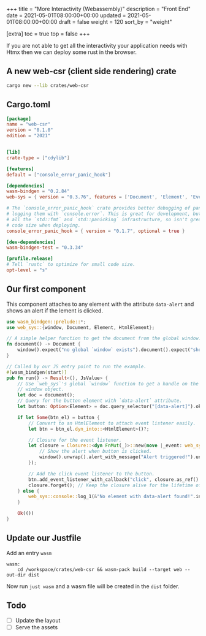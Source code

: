 +++
title = "More Interactivity (Webassembly)"
description = "Front End"
date = 2021-05-01T08:00:00+00:00
updated = 2021-05-01T08:00:00+00:00
draft = false
weight = 120
sort_by = "weight"


[extra]
toc = true
top = false
+++

If you are not able to get all the interactivity your application needs with Htmx then we can deploy some rust in the browser.

## A new web-csr (client side rendering) crate

```sh
cargo new --lib crates/web-csr
```

## Cargo.toml

```toml
[package]
name = "web-csr"
version = "0.1.0"
edition = "2021"


[lib]
crate-type = ["cdylib"]

[features]
default = ["console_error_panic_hook"]

[dependencies]
wasm-bindgen = "0.2.84"
web-sys = { version = "0.3.76", features = ['Document', 'Element', 'Event', 'HtmlElement', 'Node', 'Window', 'console'] }

# The `console_error_panic_hook` crate provides better debugging of panics by
# logging them with `console.error`. This is great for development, but requires
# all the `std::fmt` and `std::panicking` infrastructure, so isn't great for
# code size when deploying.
console_error_panic_hook = { version = "0.1.7", optional = true }

[dev-dependencies]
wasm-bindgen-test = "0.3.34"

[profile.release]
# Tell `rustc` to optimize for small code size.
opt-level = "s"
```

## Our first component

This component attaches to any element with the attribute `data-alert` and shows an alert if the lement is clicked.

```rust
use wasm_bindgen::prelude::*;
use web_sys::{window, Document, Element, HtmlElement};

// A simple helper function to get the document from the global window.
fn document() -> Document {
    window().expect("no global `window` exists").document().expect("should have a document")
}

// Called by our JS entry point to run the example.
#[wasm_bindgen(start)]
pub fn run() -> Result<(), JsValue> {
    // Use `web_sys`'s global `window` function to get a handle on the global
    // window object.
    let doc = document();
    // Query for the button element with `data-alert` attribute.
    let button: Option<Element> = doc.query_selector("[data-alert]").ok().flatten();

    if let Some(btn_el) = button {
        // Convert to an HtmlElement to attach event listener easily.
        let btn = btn_el.dyn_into::<HtmlElement>()?;

        // Closure for the event listener.
        let closure = Closure::<dyn FnMut(_)>::new(move |_event: web_sys::Event| {
            // Show the alert when button is clicked.
            window().unwrap().alert_with_message("Alert triggered!").unwrap();
        });

        // Add the click event listener to the button.
        btn.add_event_listener_with_callback("click", closure.as_ref().unchecked_ref())?;
        closure.forget(); // Keep the closure alive for the lifetime of the program.
    } else {
        web_sys::console::log_1(&"No element with data-alert found!".into());
    }

    Ok(())
}
```

## Update our Justfile

Add an entry `wasm`

```justfile
wasm:
    cd /workspace/crates/web-csr && wasm-pack build --target web --out-dir dist
```

Now run `just wasm` and a wasm file will be created in the `dist` folder.

## Todo

- [ ] Update the layout
- [ ] Serve the assets